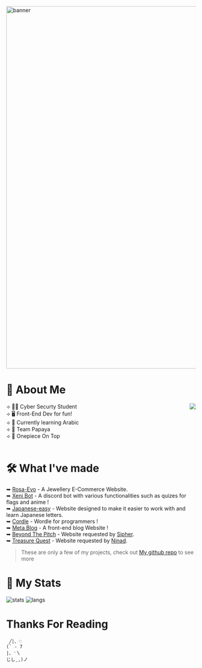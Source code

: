 <img src="https://i.pinimg.com/originals/b1/5b/d5/b15bd596014d9d9310e59b07b85da550.gif" alt="banner" style="width: 100vw;" />

# 🦦 About Me

  <a href="https://discord-cards.onrender.com/api/compact/784141856426033233?about=Silly&banner=https://i.etsystatic.com/40957748/r/il/e4efaa/4810125152/il_fullxfull.4810125152_23ir.jpg">
  <img src="https://discord-cards.onrender.com/api/compact/448833361092280340?about=Evolving&banner=https://wallpapers.com/images/hd/anime-girl-nami-one-piece-kwf95tvuqi2l8dge.jpg&large_image=https://cdn.discordapp.com/attachments/642757845808578591/1085824131083292743/tumblr_0b9a18304b48d3d05ce5d997112f267b_66a82964_400.png&small_image=https://64.media.tumblr.com/c8647850012942ac194747f4503122d0/7c5b81854d22eafe-70/s250x400/126c3f287b432c771f6b83acd5c98ab66ffd06e6.jpg&hex=add8e6" align="right" />
</a>

⟢ 🐱‍💻 Cyber Securty Student <br/>
⟢ 🖥️ Front-End Dev for fun! <br/>
⟢ 🐪 Currently learning Arabic <br/>
⟢ 🧡 Team Papaya <br/>
⟢ 👒 Onepiece On Top <br/><br/>

# 🛠️ What I've made
➥ [Rosa-Evo](https://github.com/ceasonal/rosa.evo) - A Jewellery E-Commerce Website. <br/> 
➥ [Xeni Bot](https://github.com/ceasonal/xeni-Dev) - A discord bot with various functionalities such as quizes for flags and anime ! <br/>
➥ [Japanese-easy](https://github.com/ceasonal/learn-japanese) - Website designed to make it easier to work with and learn Japanese letters. <br/>
➥ [Cordle](https://github.com/crizmo/Cordle) - Wordle for programmers ! <br/>
➥ [Meta Blog](https://github.com/ceasonal/blogs) - A front-end blog Website ! <br/>
➥ [Beyond The Pitch](https://github.com/ceasonal/ValuePredictor) - Website requested by [Sipher](https://github.com/Sipher2003/Beyond-The-Pitch).  <br/>
➥ [Treasure Quest](https://github.com/ceasonal/treasure-quest-web) - Website requested by [Ninad](https://github.com/NinadKarkhanis/TreasureQuest). <br/>

> These are only a few of my projects, check out [My github repo](https://github.com/ceasonal?tab=repositories) to see more

# 🎯 My Stats

![stats](https://github-readme-stats-git-masterrstaa-rickstaa.vercel.app/api?username=ceasonal&theme=github_dark&show_icons=true&count_private=true&include_all_commits=true)
![langs](https://github-readme-stats-git-masterrstaa-rickstaa.vercel.app/api/top-langs/?username=ceasonal&layout=compact&hide=html&theme=github_dark&langs_count=8)

# Thanks For Reading

```
 ╱|、♡
(` - 7
|、⁻〵
じしˍ,)ノ
```

